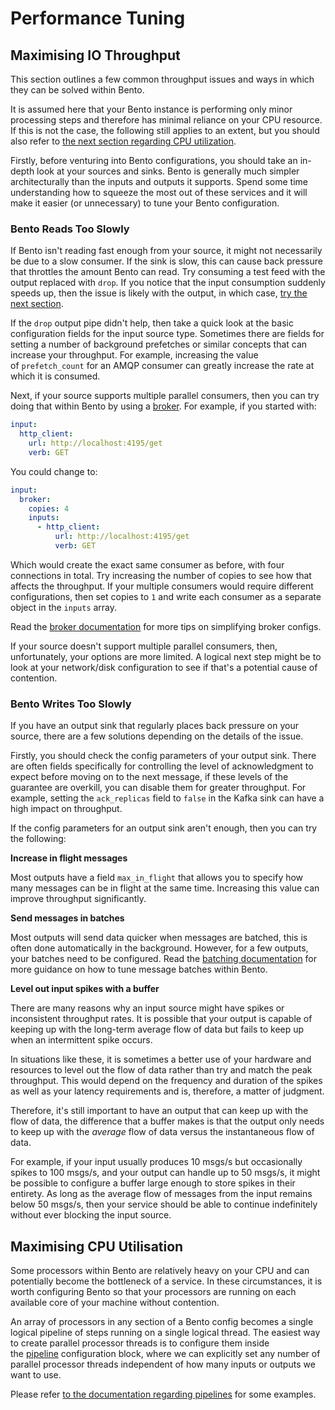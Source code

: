 # Performance Tuning

## Maximising IO Throughput

This section outlines a few common throughput issues and ways in which they can be solved within Bento.

It is assumed here that your Bento instance is performing only minor processing steps and therefore has minimal reliance on your CPU resource. If this is not the case, the following still applies to an extent, but you should also refer to [the next section regarding CPU utilization](#maximising-cpu-utilisation).

Firstly, before venturing into Bento configurations, you should take an in-depth look at your sources and sinks. Bento is generally much simpler architecturally than the inputs and outputs it supports. Spend some time understanding how to squeeze the most out of these services and it will make it easier (or unnecessary) to tune your Bento configuration.

### **Bento Reads Too Slowly**

If Bento isn't reading fast enough from your source, it might not necessarily be due to a slow consumer. If the sink is slow, this can cause back pressure that throttles the amount Bento can read. Try consuming a test feed with the output replaced with `drop`. If you notice that the input consumption suddenly speeds up, then the issue is likely with the output, in which case, [try the next section](#bento-writes-too-slowly).

If the `drop` output pipe didn't help, then take a quick look at the basic configuration fields for the input source type. Sometimes there are fields for setting a number of background prefetches or similar concepts that can increase your throughput. For example, increasing the value of `prefetch_count` for an AMQP consumer can greatly increase the rate at which it is consumed.

Next, if your source supports multiple parallel consumers, then you can try doing that within Bento by using a [broker](../components/inputs/broker.md). For example, if you started with:

```yaml
input:
  http_client:
    url: http://localhost:4195/get
    verb: GET
```

You could change to:

```yaml
input:
  broker:
    copies: 4
    inputs:
      - http_client:
          url: http://localhost:4195/get
          verb: GET
```

Which would create the exact same consumer as before, with four connections in total. Try increasing the number of copies to see how that affects the throughput. If your multiple consumers would require different configurations, then set copies to `1` and write each consumer as a separate object in the `inputs` array.

Read the [broker documentation](../components/inputs/broker.md) for more tips on simplifying broker configs.

If your source doesn't support multiple parallel consumers, then, unfortunately, your options are more limited. A logical next step might be to look at your network/disk configuration to see if that's a potential cause of contention.

### **Bento Writes Too Slowly**

If you have an output sink that regularly places back pressure on your source, there are a few solutions depending on the details of the issue.

Firstly, you should check the config parameters of your output sink. There are often fields specifically for controlling the level of acknowledgment to expect before moving on to the next message, if these levels of the guarantee are overkill, you can disable them for greater throughput. For example, setting the `ack_replicas` field to `false` in the Kafka sink can have a high impact on throughput.

If the config parameters for an output sink aren't enough, then you can try the following:

**Increase in flight messages**

Most outputs have a field `max_in_flight` that allows you to specify how many messages can be in flight at the same time. Increasing this value can improve throughput significantly.

**Send messages in batches**

Most outputs will send data quicker when messages are batched, this is often done automatically in the background. However, for a few outputs, your batches need to be configured. Read the [batching documentation](../configurations/message_batching.md) for more guidance on how to tune message batches within Bento.

**Level out input spikes with a buffer**

There are many reasons why an input source might have spikes or inconsistent throughput rates. It is possible that your output is capable of keeping up with the long-term average flow of data but fails to keep up when an intermittent spike occurs.

In situations like these, it is sometimes a better use of your hardware and resources to level out the flow of data rather than try and match the peak throughput. This would depend on the frequency and duration of the spikes as well as your latency requirements and is, therefore, a matter of judgment.

Therefore, it's still important to have an output that can keep up with the flow of data, the difference that a buffer makes is that the output only needs to keep up with the *average* flow of data versus the instantaneous flow of data.

For example, if your input usually produces 10 msgs/s but occasionally spikes to 100 msgs/s, and your output can handle up to 50 msgs/s, it might be possible to configure a buffer large enough to store spikes in their entirety. As long as the average flow of messages from the input remains below 50 msgs/s, then your service should be able to continue indefinitely without ever blocking the input source.

## Maximising CPU Utilisation

Some processors within Bento are relatively heavy on your CPU and can potentially become the bottleneck of a service. In these circumstances, it is worth configuring Bento so that your processors are running on each available core of your machine without contention.

An array of processors in any section of a Bento config becomes a single logical pipeline of steps running on a single logical thread. The easiest way to create parallel processor threads is to configure them inside the [pipeline](./processing_pipelines.md) configuration block, where we can explicitly set any number of parallel processor threads independent of how many inputs or outputs we want to use.

Please refer [to the documentation regarding pipelines](./processing_pipelines.md) for some examples.